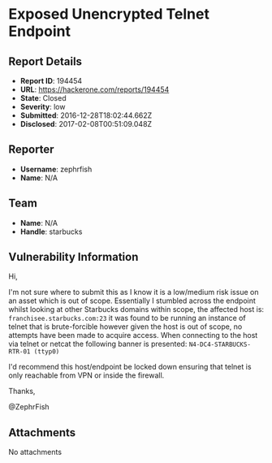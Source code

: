 # Exposed Unencrypted Telnet Endpoint

## Report Details
- **Report ID**: 194454
- **URL**: https://hackerone.com/reports/194454
- **State**: Closed
- **Severity**: low
- **Submitted**: 2016-12-28T18:02:44.662Z
- **Disclosed**: 2017-02-08T00:51:09.048Z

## Reporter
- **Username**: zephrfish
- **Name**: N/A

## Team
- **Name**: N/A
- **Handle**: starbucks

## Vulnerability Information
Hi,

I'm not sure where to submit this as I know it is a low/medium risk issue on an asset which is out of scope. Essentially I stumbled across the endpoint whilst looking at other Starbucks domains within scope, the affected host is:
`franchisee.starbucks.com:23` it was found to be running an instance of telnet that is brute-forcible however given the host is out of scope, no attempts have been made to acquire access. When connecting to the host via telnet or netcat the following banner is presented:
`N4-DC4-STARBUCKS-RTR-01 (ttyp0)`

I'd recommend this host/endpoint be locked down ensuring that telnet is only reachable from VPN or inside the firewall. 

Thanks,

@ZephrFish

## Attachments
No attachments
